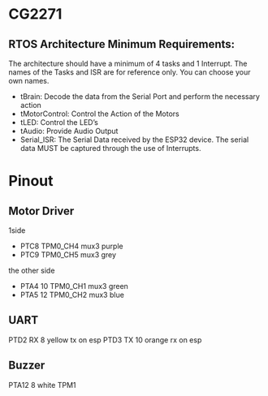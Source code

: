 # CG2271

## RTOS Architecture Minimum Requirements:
The architecture should have a minimum of 4 tasks and 1 Interrupt. The names of the Tasks and ISR
are for reference only. You can choose your own names.
- tBrain: Decode the data from the Serial Port and perform the necessary action
- tMotorControl: Control the Action of the Motors
- tLED: Control the LED’s
- tAudio: Provide Audio Output
- Serial_ISR: The Serial Data received by the ESP32 device. The serial data MUST be captured through
the use of Interrupts.

# Pinout
## Motor Driver
1side
- PTC8 TPM0_CH4 mux3 purple
- PTC9 TPM0_CH5 mux3 grey

the other side
- PTA4 10 TPM0_CH1 mux3 green
- PTA5 12 TPM0_CH2 mux3 blue

## UART
PTD2 RX 8 yellow tx on esp
PTD3 TX 10 orange rx on esp

## Buzzer
PTA12 8 white TPM1
